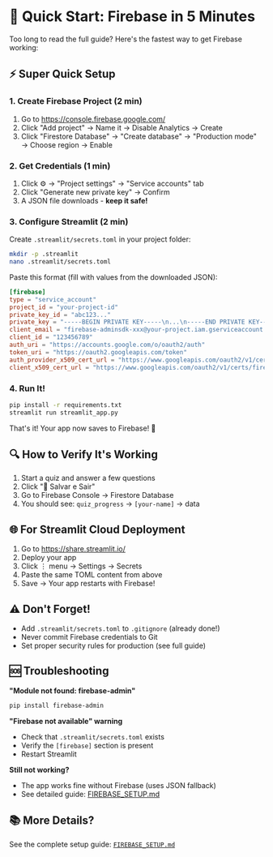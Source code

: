 # 🚀 Quick Start: Firebase in 5 Minutes

Too long to read the full guide? Here's the fastest way to get Firebase working:

## ⚡ Super Quick Setup

### 1. Create Firebase Project (2 min)

1. Go to https://console.firebase.google.com/
2. Click "Add project" → Name it → Disable Analytics → Create
3. Click "Firestore Database" → "Create database" → "Production mode" → Choose region → Enable

### 2. Get Credentials (1 min)

1. Click ⚙️ → "Project settings" → "Service accounts" tab
2. Click "Generate new private key" → Confirm
3. A JSON file downloads - **keep it safe!**

### 3. Configure Streamlit (2 min)

Create `.streamlit/secrets.toml` in your project folder:

```bash
mkdir -p .streamlit
nano .streamlit/secrets.toml
```

Paste this format (fill with values from the downloaded JSON):

```toml
[firebase]
type = "service_account"
project_id = "your-project-id"
private_key_id = "abc123..."
private_key = "-----BEGIN PRIVATE KEY-----\n...\n-----END PRIVATE KEY-----\n"
client_email = "firebase-adminsdk-xxx@your-project.iam.gserviceaccount.com"
client_id = "123456789"
auth_uri = "https://accounts.google.com/o/oauth2/auth"
token_uri = "https://oauth2.googleapis.com/token"
auth_provider_x509_cert_url = "https://www.googleapis.com/oauth2/v1/certs"
client_x509_cert_url = "https://www.googleapis.com/oauth2/v1/certs/firebase-adminsdk..."
```

### 4. Run It!

```bash
pip install -r requirements.txt
streamlit run streamlit_app.py
```

That's it! Your app now saves to Firebase! 🎉

## 🔍 How to Verify It's Working

1. Start a quiz and answer a few questions
2. Click "💾 Salvar e Sair"
3. Go to Firebase Console → Firestore Database
4. You should see: `quiz_progress` → `[your-name]` → data

## 🌐 For Streamlit Cloud Deployment

1. Go to https://share.streamlit.io/
2. Deploy your app
3. Click ⋮ menu → Settings → Secrets
4. Paste the same TOML content from above
5. Save → Your app restarts with Firebase!

## ⚠️ Don't Forget!

- Add `.streamlit/secrets.toml` to `.gitignore` (already done!)
- Never commit Firebase credentials to Git
- Set proper security rules for production (see full guide)

## 🆘 Troubleshooting

**"Module not found: firebase-admin"**

```bash
pip install firebase-admin
```

**"Firebase not available" warning**

- Check that `.streamlit/secrets.toml` exists
- Verify the `[firebase]` section is present
- Restart Streamlit

**Still not working?**

- The app works fine without Firebase (uses JSON fallback)
- See detailed guide: [FIREBASE_SETUP.md](FIREBASE_SETUP.md)

## 📚 More Details?

See the complete setup guide: [`FIREBASE_SETUP.md`](FIREBASE_SETUP.md)
